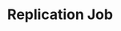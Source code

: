 ---
# -------------------------- #
#        CONTENT TYPE        #
# -------------------------- #

content-type: "api-object"
endpoint: "replication-jobs"
order: 9


# -------------------------- #
#        OBJECT INFO         #
# -------------------------- #

title: "Replication Job"
description: "{{ api.core-objects.replication-jobs.description | flatify }}"
endpoint-url: "/sources/{source_id}/sync"


# -------------------------- #
#        VERSION INFO        #
# -------------------------- #

latest-version: "4"
versions:
  - number: "4"
    deprecated: false


# -------------------------- #
#      AVAILABLE METHODS     #
# -------------------------- #

available-methods:
  - id: "start-a-job"
    title: "Start a replication job"
    method: "post"
    short: "{{ api.core-objects.replication-jobs.post.short | flatify }}"

  - id: "stop-a-job"
    title: "Stop a replication job"
    method: "delete"
    short: "{{ api.core-objects.replication-jobs.delete.short | flatify }}"


# -------------------------- #
#      OBJECT ATTRIBUTES     #
# -------------------------- #

object-attributes:
  - name: "job_name"
    type: "string"
    description: "A unique identifier for the replication job."
---